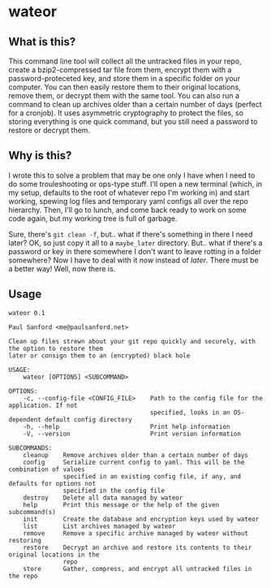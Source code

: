 # wateor

## What is this?

This command line tool will collect all the untracked files in your repo, create a bzip2-compressed tar file from them, encrypt them with a password-proteceted key, and store them in a specific folder on your computer. You can then easily restore them to their original locations, remove them, or decrypt them with the same tool. You can also run a command to clean up archives older than a certain number of days (perfect for a cronjob). It uses asymmetric cryptography to protect the files, so storing everything is one quick command, but you still need a password to restore or decrypt them.

## Why is this?

I wrote this to solve a problem that may be one only I have when I need to do some trouleshooting or ops-type stuff. I'll open a new terminal (which, in my setup, defaults to the root of whatever repo I'm working in) and start working, spewing log files and temporary yaml configs all over the repo hierarchy. Then, I'll go to lunch, and come back ready to work on some code again, but my working tree is full of garbage.

Sure, there's `git clean -f`, but.. what if there's something in there I need later? OK, so just copy it all to a `maybe_later` directory. But.. what if there's a password or key in there somewhere I don't want to leave rotting in a folder somewhere? Now I have to deal with it _now_ instead of _later_. There must be a better way! Well, now there is.

## Usage

```
wateor 0.1

Paul Sanford <me@paulsanford.net>

Clean up files strewn about your git repo quickly and securely, with the option to restore them
later or consign them to an (encrypted) black hole

USAGE:
    wateor [OPTIONS] <SUBCOMMAND>

OPTIONS:
    -c, --config-file <CONFIG_FILE>    Path to the config file for the application. If not
                                       specified, looks in an OS-dependent default config directory
    -h, --help                         Print help information
    -V, --version                      Print version information

SUBCOMMANDS:
    cleanup    Remove archives older than a certain number of days
    config     Serialize current config to yaml. This will be the combination of values
               specified in an existing config file, if any, and defaults for options not
               specified in the config file
    destroy    Delete all data managed by wateor
    help       Print this message or the help of the given subcommand(s)
    init       Create the database and encryption keys used by wateor
    list       List archives managed by wateor
    remove     Remove a specific archive managed by wateor without restoring
    restore    Decrypt an archive and restore its contents to their original locations in the
               repo
    store      Gather, compress, and encrypt all untracked files in the repo
```
